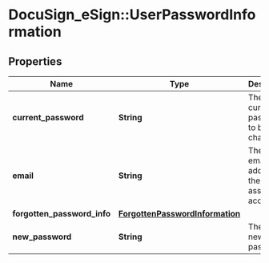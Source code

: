 # DocuSign_eSign::UserPasswordInformation

## Properties
Name | Type | Description | Notes
------------ | ------------- | ------------- | -------------
**current_password** | **String** | The user&#39;s current password to be changed. | [optional] 
**email** | **String** | The user&#39;s email address for the associated account. | [optional] 
**forgotten_password_info** | [**ForgottenPasswordInformation**](ForgottenPasswordInformation.md) |  | [optional] 
**new_password** | **String** | The user&#39;s new password. | [optional] 


